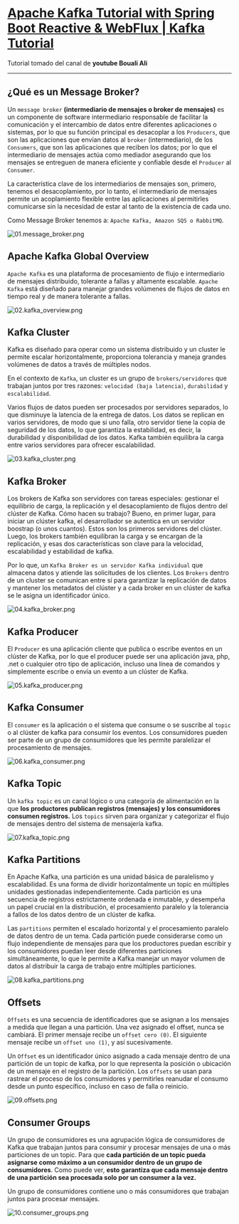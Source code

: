 # [Apache Kafka Tutorial with Spring Boot Reactive & WebFlux | Kafka Tutorial](https://www.youtube.com/watch?v=KQDTtvZMS9c)

Tutorial tomado del canal de **youtube Bouali Ali**

---

## ¿Qué es un Message Broker?

Un `message broker` **(intermediario de mensajes o broker de mensajes)** es un componente de software intermediario
responsable de facilitar la comunicación y el intercambio de datos entre diferentes aplicaciones o sistemas, por lo que
su función principal es desacoplar a los `Producers`, que son las aplicaciones que envían datos al `broker`
(intermediario), de los `Consumers`, que son las aplicaciones que reciben los datos; por lo que el intermediario de
mensajes actúa como mediador asegurando que los mensajes se entreguen de manera eficiente y confiable desde
el `Producer` al `Consumer`.

La característica clave de los intermediarios de mensajes son, primero, tenemos el desacoplamiento, por lo tanto, el
intermediario de mensajes permite un acoplamiento flexible entre las aplicaciones al permitirles comunicarse sin la
necesidad de estar al tanto de la existencia de cada uno.

Como Message Broker tenemos a: `Apache Kafka, Amazon SQS o RabbitMQ`.

![01.message_broker.png](assets/01.message_broker.png)

## Apache Kafka Global Overview

`Apache Kafka` es una plataforma de procesamiento de flujo e intermediario de mensajes distribuido, tolerante a fallas y
altamente escalable. `Apache Kafka` está diseñado para manejar grandes volúmenes de flujos de datos en tiempo real y de
manera tolerante a fallas.

![02.kafka_overview.png](assets/02.kafka_overview.png)

## Kafka Cluster

Kafka es diseñado para operar como un sistema distribuido y un cluster le permite escalar horizontalmente, proporciona
tolerancia y maneja grandes volúmenes de datos a través de múltiples nodos.

En el contexto de `Kafka`, un cluster es un grupo de `brokers/servidores` que trabajan juntos por tres
razones: `velocidad (baja latencia)`, `durabilidad` y `escalabilidad`.

Varios flujos de datos pueden ser procesados por servidores separados, lo que disminuye la latencia de la entrega de
datos. Los datos se replican en varios servidores, de modo que si uno falla, otro servidor tiene la copia de seguridad
de los datos, lo que garantiza la estabilidad, es decir, la durabilidad y disponibilidad de los datos. Kafka también
equilibra la carga entre varios servidores para ofrecer escalabilidad.

![03.kafka_cluster.png](assets/03.kafka_cluster.png)

## Kafka Broker

Los brokers de Kafka son servidores con tareas especiales: gestionar el equilibrio de carga, la replicación y el
desacoplamiento de flujos dentro del clúster de Kafka. Cómo hacen su trabajo? Bueno, en primer lugar, para iniciar un
clúster kafka, el desarrollador se autentica en un servidor boostrap (o unos cuantos). Estos son los primeros servidores
del clúster. Luego, los brokers también equilibran la carga y se encargan de la replicación, y esas dos características
son clave para la velocidad, escalabilidad y estabilidad de kafka.

Por lo que, un `Kafka Broker es un servidor Kafka individual` que almacena datos y atiende las solicitudes de los
clientes. Los `Brokers` dentro de un cluster se comunican entre sí para garantizar la replicación de datos y mantener
los metadatos del clúster y a cada broker en un clúster de kafka se le asigna un identificador único.

![04.kafka_broker.png](assets/04.kafka_broker.png)

## Kafka Producer

El `Producer` es una aplicación cliente que publica o escribe eventos en un clúster de Kafka, por lo que el producer
puede ser una aplicación java, php, .net o cualquier otro tipo de aplicación, incluso una línea de comandos y
simplemente escribe o envía un evento a un clúster de Kafka.

![05.kafka_producer.png](assets/05.kafka_producer.png)

## Kafka Consumer

El `consumer` es la aplicación o el sistema que consume o se suscribe al `topic` o al clúster de kafka para consumir los
eventos. Los consumidores pueden ser parte de un grupo de consumidores que les permite paralelizar el procesamiento de
mensajes.

![06.kafka_consumer.png](assets/06.kafka_consumer.png)

## Kafka Topic

Un `kafka topic` es un canal lógico o una categoría de alimentación en la que **los productores publican registros
(mensajes) y los consumidores consumen registros.** Los `topics` sirven para organizar y categorizar el flujo de
mensajes dentro del sistema de mensajería kafka.

![07.kafka_topic.png](assets/07.kafka_topic.png)

## Kafka Partitions

En Apache Kafka, una partición es una unidad básica de paralelismo y escalabilidad. Es una forma de dividir
horizontalmente un topic en múltiples unidades gestionadas independientemente. Cada partición es una secuencia de
registros estrictamente ordenada e inmutable, y desempeña un papel crucial en la distribución, el procesamiento paralelo
y la tolerancia a fallos de los datos dentro de un clúster de kafka.

Las `partitions` permiten el escalado horizontal y el procesamiento paralelo de datos dentro de un tema. Cada partición
puede considerarse como un flujo independiente de mensajes para que los productores puedan escribir y los consumidores
puedan leer desde diferentes particiones simultáneamente, lo que le permite a Kafka manejar un mayor volumen de datos
al distribuir la carga de trabajo entre múltiples particiones.

![08.kafka_partitions.png](assets/08.kafka_partitions.png)

## Offsets

`Offsets` es una secuencia de identificadores que se asignan a los mensajes a medida que llegan a una partición.
Una vez asignado el offset, nunca se cambiará. El primer mensaje recibe un `offset cero (0)`. El siguiente mensaje
recibe un `offset uno (1)`, y así sucesivamente.

Un `Offset` es un identificador único asignado a cada mensaje dentro de una partición de un topic de kafka, por lo que
representa la posición o ubicación de un mensaje en el registro de la partición. Los `offsets` se usan para rastrear
el proceso de los consumidores y permitirles reanudar el consumo desde un punto específico, incluso en caso de falla
o reinicio.

![09.offsets.png](assets/09.offsets.png)

## Consumer Groups

Un grupo de consumidores es una agrupación lógica de consumidores de Kafka que trabajan juntos para consumir y procesar
mensajes de una o más particiones de un topic. Para que **cada partición de un topic pueda asignarse como máximo a un
consumidor dentro de un grupo de consumidores**. Como puede ver, **esto garantiza que cada mensaje dentro de una
partición sea procesada solo por un consumer a la vez.**

Un grupo de consumidores contiene uno o más consumidores que trabajan juntos para procesar mensajes.

![10.consumer_groups.png](assets/10.consumer_groups.png)

